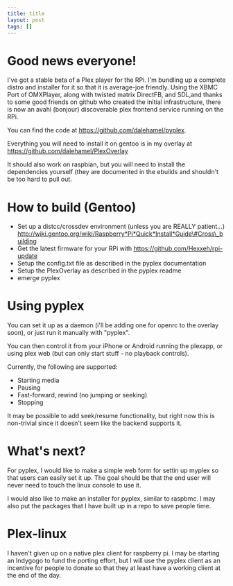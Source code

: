 ```yaml
---
title: title
layout: post
tags: []
---
```



Good news everyone!
===================

I've got a stable beta of a Plex player for the RPi. I'm bundling up a complete distro and installer for it so that it is average-joe friendly. Using the XBMC Port of OMXPlayer, along with twisted matrix DirectFB, and SDL,and thanks to some good friends on github who created the initial infrastructure, there is now an avahi (bonjour) discoverable plex frontend service running on the RPi.

You can find the code at https://github.com/dalehamel/pyplex.

Everything you will need to install it on gentoo is in my overlay at https://github.com/dalehamel/PlexOverlay

It should also work on raspbian, but you will need to install the dependencies yourself (they are documented in the ebuilds and shouldn't be too hard to pull out.

How to build (Gentoo)
=====================

-   Set up a distcc/crossdev environment (unless you are REALLY patient...) http://wiki.gentoo.org/wiki/Raspberry*Pi*Quick*Install*Guide\#Cross\_building
-   Get the latest firmware for your RPi with https://github.com/Hexxeh/rpi-update
-   Setup the config.txt file as described in the pyplex documentation
-   Setup the PlexOverlay as described in the pyplex readme
-   emerge pyplex

Using pyplex
============

You can set it up as a daemon (i'll be adding one for openrc to the overlay soon), or just run it manually with "pyplex".

You can then control it from your iPhone or Android running the plexapp, or using plex web (but can only start stuff - no playback controls).

Currently, the following are supported:

-   Starting media
-   Pausing
-   Fast-forward, rewind (no jumping or seeking)
-   Stopping

It may be possible to add seek/resume functionality, but right now this is non-trivial since it doesn't seem like the backend supports it.

What's next?
============

For pyplex, I would like to make a simple web form for settin up myplex so that users can easily set it up. The goal should be that the end user will never need to touch the linux console to use it.

I would also like to make an installer for pyplex, similar to raspbmc. I may also put the packages that I have built up in a repo to save people time.

Plex-linux
==========

I haven't given up on a native plex client for raspberry pi. I may be starting an Indygogo to fund the porting effort, but I will use the pyplex client as an incentive for people to donate so that they at least have a working client at the end of the day.

